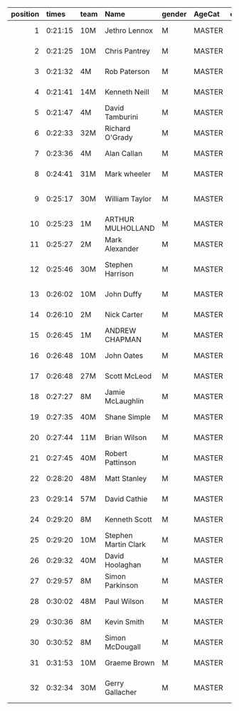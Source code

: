 |   position | times   | team   | Name                 | gender   | AgeCat   |   clubnumber | Club name                  | Website                                |   finishPosition |
|-----------:|:--------|:-------|:---------------------|:---------|:---------|-------------:|:---------------------------|:---------------------------------------|-----------------:|
|          1 | 0:21:15 | 10M    | Jethro Lennox        | M        | MASTER   |           10 | Shettleston Harriers       | http://shettlestonharriers.org.uk/     |               18 |
|          2 | 0:21:25 | 10M    | Chris Pantrey        | M        | MASTER   |           10 | Shettleston Harriers       | http://shettlestonharriers.org.uk/     |               20 |
|          3 | 0:21:32 | 4M     | Rob Paterson         | M        | MASTER   |            4 | Inverclyde AC              | https://www.inverclydeac.org/          |               21 |
|          4 | 0:21:41 | 14M    | Kenneth Neill        | M        | MASTER   |           14 | Ayr Seaforth AC            | https://www.ayrseaforth.co.uk/         |               23 |
|          5 | 0:21:47 | 4M     | David Tamburini      | M        | MASTER   |            4 | Inverclyde AC              | https://www.inverclydeac.org/          |               25 |
|          6 | 0:22:33 | 32M    | Richard O'Grady      | M        | MASTER   |           32 | Helensburgh AAC            | https://www.helensburghaac.com/        |               33 |
|          7 | 0:23:36 | 4M     | Alan Callan          | M        | MASTER   |            4 | Inverclyde AC              | https://www.inverclydeac.org/          |               43 |
|          8 | 0:24:41 | 31M    | Mark wheeler         | M        | MASTER   |           31 | Hamilton Harriers          | nan                                    |               58 |
|          9 | 0:25:17 | 30M    | William Taylor       | M        | MASTER   |           30 | Greenock Glenpark Harriers | https://greenockglenparkharriers.com/  |               67 |
|         10 | 0:25:23 | 1M     | ARTHUR MULHOLLAND    | M        | MASTER   |            1 | East Kilbride AC           | http://www.ekac.org.uk/                |               68 |
|         11 | 0:25:27 | 2M     | Mark Alexander       | M        | MASTER   |            2 | Kilmarnock H&AC            | http://www.kilmarnockharriers.com/     |               69 |
|         12 | 0:25:46 | 30M    | Stephen Harrison     | M        | MASTER   |           30 | Greenock Glenpark Harriers | https://greenockglenparkharriers.com/  |               73 |
|         13 | 0:26:02 | 10M    | John Duffy           | M        | MASTER   |           10 | Shettleston Harriers       | http://shettlestonharriers.org.uk/     |               77 |
|         14 | 0:26:10 | 2M     | Nick Carter          | M        | MASTER   |            2 | Kilmarnock H&AC            | http://www.kilmarnockharriers.com/     |               82 |
|         15 | 0:26:45 | 1M     | ANDREW CHAPMAN       | M        | MASTER   |            1 | East Kilbride AC           | http://www.ekac.org.uk/                |               86 |
|         16 | 0:26:48 | 10M    | John Oates           | M        | MASTER   |           10 | Shettleston Harriers       | http://shettlestonharriers.org.uk/     |               88 |
|         17 | 0:26:48 | 27M    | Scott McLeod         | M        | MASTER   |           27 | Glasgow FrontRunners       | https://www.glasgowfrontrunners.org/   |               91 |
|         18 | 0:27:27 | 8M     | Jamie McLaughlin     | M        | MASTER   |            8 | Bellahouston Harriers      | http://www.bellahoustonharriers.co.uk/ |               97 |
|         19 | 0:27:35 | 40M    | Shane Simple         | M        | MASTER   |           40 | Motherwell AC              | https://motherwellac.com/              |              101 |
|         20 | 0:27:44 | 11M    | Brian Wilson         | M        | MASTER   |           11 | Airdrie Harriers           | http://airdrieharriers.org/            |              103 |
|         21 | 0:27:45 | 40M    | Robert Pattinson     | M        | MASTER   |           40 | Motherwell AC              | https://motherwellac.com/              |              104 |
|         22 | 0:28:20 | 48M    | Matt Stanley         | M        | MASTER   |           48 | Springburn Harriers        | https://www.springburnharriers.co.uk/  |              118 |
|         23 | 0:29:14 | 57M    | David Cathie         | M        | MASTER   |           57 | Whitemoss AAC              | https://whitemossaac.co.uk/            |              125 |
|         24 | 0:29:20 | 8M     | Kenneth Scott        | M        | MASTER   |            8 | Bellahouston Harriers      | http://www.bellahoustonharriers.co.uk/ |              127 |
|         25 | 0:29:20 | 10M    | Stephen Martin Clark | M        | MASTER   |           10 | Shettleston Harriers       | http://shettlestonharriers.org.uk/     |              128 |
|         26 | 0:29:32 | 40M    | David Hoolaghan      | M        | MASTER   |           40 | Motherwell AC              | https://motherwellac.com/              |              130 |
|         27 | 0:29:57 | 8M     | Simon Parkinson      | M        | MASTER   |            8 | Bellahouston Harriers      | http://www.bellahoustonharriers.co.uk/ |              132 |
|         28 | 0:30:02 | 48M    | Paul Wilson          | M        | MASTER   |           48 | Springburn Harriers        | https://www.springburnharriers.co.uk/  |              134 |
|         29 | 0:30:36 | 8M     | Kevin Smith          | M        | MASTER   |            8 | Bellahouston Harriers      | http://www.bellahoustonharriers.co.uk/ |              139 |
|         30 | 0:30:52 | 8M     | Simon McDougall      | M        | MASTER   |            8 | Bellahouston Harriers      | http://www.bellahoustonharriers.co.uk/ |              141 |
|         31 | 0:31:53 | 10M    | Graeme Brown         | M        | MASTER   |           10 | Shettleston Harriers       | http://shettlestonharriers.org.uk/     |              146 |
|         32 | 0:32:34 | 30M    | Gerry Gallacher      | M        | MASTER   |           30 | Greenock Glenpark Harriers | https://greenockglenparkharriers.com/  |              150 |